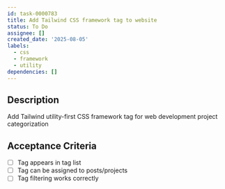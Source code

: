 ```yaml
---
id: task-0000783
title: Add Tailwind CSS framework tag to website
status: To Do
assignee: []
created_date: '2025-08-05'
labels:
  - css
  - framework
  - utility
dependencies: []
---
```


## Description

Add Tailwind utility-first CSS framework tag for web development project categorization

## Acceptance Criteria

- [ ] Tag appears in tag list
- [ ] Tag can be assigned to posts/projects
- [ ] Tag filtering works correctly
